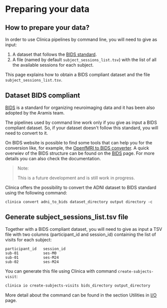 # Preparing your data

## How to prepare your data?

In order to use Clinica pipelines by command line, you will need to give as input:

1. A dataset that follows the [BIDS standard](http://bids.neuroimaging.io/).
2. A file (named by default ``subject_sessions_list.tsv``) with the list of all the available sessions for each subject.

This page explains how to obtain a BIDS compliant dataset and the file `subject_sessions_list.tsv`.

## Dataset BIDS compliant

[BIDS](http://bids.neuroimaging.io/) is a standard for organizing neuroimaging data and it has been also adopted by the Aramis team.

The pipelines used by command line work only if you give as input a BIDS compliant dataset.
So, if your dataset doesn't follow this standard, you will need to convert to it.

On BIDS website is possible to find some tools that can help you for the conversion like, for example, the [OpenfMRI to BIDS converter](https://github.com/INCF/openfmri2bids).
A quick overwiev of the BIDS structure can be found on the [BIDS](BIDS) page.
For more details you can also check the documentation.

> Note:
>
> This is a future development and is still work in progress.

Clinica offers the possibility to convert the ADNI dataset to BIDS standard using the following command:

```Text
clinica convert adni_to_bids dataset_directory output directory -c
```

## Generate subject_sessions_list.tsv file

Together with a BIDS compliant dataset, you will need to give as input a TSV file with two columns (participant_id and session_id) containing the list of visits for each subject:

```text
participant_id   session_id
sub-01           ses-M0
sub-01           ses-M24
sub-02           ses-M24
```

You can generate this file using Clinica with command `create-subjects-visit`:

```bash
clinica io create-subjects-visits bids_directory output_directory
```

More detail about the command can be found in the section Utilities in [I/O](./IO) page.
